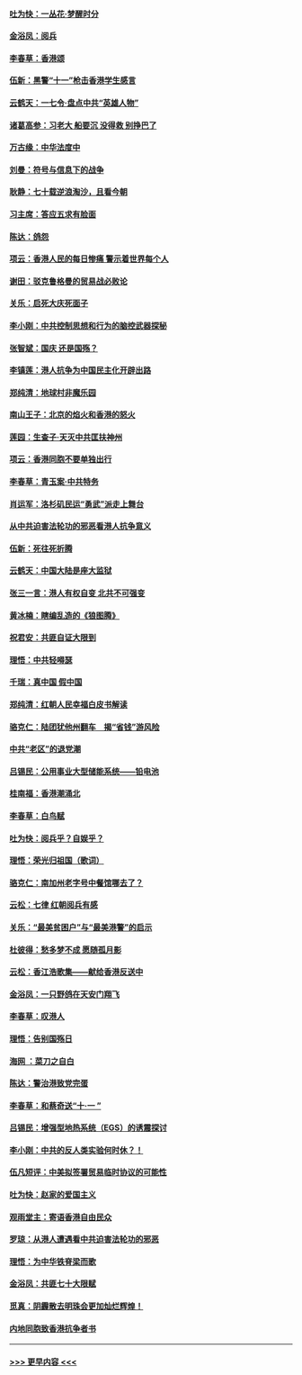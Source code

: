 #### [吐为快：一丛花‧梦醒时分](../pages/nsc993/n11567491.md?t=10041344) 
#### [金浴凤：阅兵](../pages/nsc993/n11567454.md?t=10041344) 
#### [李春草：香港颂](../pages/nsc993/n11567444.md?t=10041344) 
#### [伍新：黑警“十一”枪击香港学生感言](../pages/nsc993/n11567426.md?t=10041344) 
#### [云鹤天：一七令‧盘点中共“英雄人物”](../pages/nsc993/n11567091.md?t=10041344) 
#### [诸葛高参：习老大 船要沉 没得救 别挣巴了](../pages/nsc993/n11566976.md?t=10041344) 
#### [万古缘：中华法度中](../pages/nsc993/n11566726.md?t=10041344) 
#### [刘曼：符号与信息下的战争](../pages/nsc993/n11564655.md?t=10041344) 
#### [耿静：七十载逆浪淘沙，且看今朝](../pages/nsc993/n11564520.md?t=10041344) 
#### [习主席：答应五求有脸面](../pages/nsc993/n11563953.md?t=10041344) 
#### [陈达：鸽怨](../pages/nsc993/n11561879.md?t=10041344) 
#### [项云：香港人民的每日惨痛  警示着世界每个人](../pages/nsc993/n11559273.md?t=10041344) 
#### [谢田：驳克鲁格曼的贸易战必败论](../pages/nsc993/n11555840.md?t=10041344) 
#### [关乐：启死大庆死面子](../pages/nsc993/n11556823.md?t=10041344) 
#### [李小刚：中共控制思想和行为的脑控武器探秘](../pages/nsc993/n11556776.md?t=10041344) 
#### [张智斌：国庆  还是国殇？](../pages/nsc993/n11556617.md?t=10041344) 
#### [李镇莲：港人抗争为中国民主化开辟出路](../pages/nsc993/n11556570.md?t=10041344) 
#### [郑纯清：地球村非魔乐园](../pages/nsc993/n11555415.md?t=10041344) 
#### [南山王子：北京的焰火和香港的怒火](../pages/nsc993/n11555318.md?t=10041344) 
#### [莲园：生查子·天灭中共匡扶神州](../pages/nsc993/n11555302.md?t=10041344) 
#### [项云：香港同胞不要单独出行](../pages/nsc993/n11555276.md?t=10041344) 
#### [李春草：青玉案‧中共特务](../pages/nsc993/n11552356.md?t=10041344) 
#### [肖运军：洛杉矶民运“勇武”派走上舞台](../pages/nsc993/n11551595.md?t=10041344) 
#### [从中共迫害法轮功的邪恶看港人抗争意义](../pages/nsc993/n11540858.md?t=10041344) 
#### [伍新：死往死折腾](../pages/nsc993/n11550174.md?t=10041344) 
#### [云鹤天：中国大陆是座大监狱](../pages/nsc993/n11550155.md?t=10041344) 
#### [张三一言：港人有权自变 北共不可强变](../pages/nsc993/n11550132.md?t=10041344) 
#### [黄冰楠：瞎编乱造的《狼图腾》](../pages/nsc993/n11550082.md?t=10041344) 
#### [祝君安：共匪自证大限到](../pages/nsc993/n11550041.md?t=10041344) 
#### [理悟：中共轻嘚瑟](../pages/nsc993/n11547978.md?t=10041344) 
#### [千瑞：真中国 假中国](../pages/nsc993/n11547865.md?t=10041344) 
#### [郑纯清：红朝人民幸福白皮书解读](../pages/nsc993/n11547499.md?t=10041344) 
#### [骆克仁：陆团犹他州翻车　揭“省钱”游风险](../pages/nsc993/n11546977.md?t=10041344) 
#### [中共“老区”的退党潮](../pages/nsc993/n11545995.md?t=10041344) 
#### [吕锡民：公用事业大型储能系统——铅电池](../pages/nsc993/n11545701.md?t=10041344) 
#### [桂南福：香港潮涌北](../pages/nsc993/n11545682.md?t=10041344) 
#### [李春草：白鸟赋](../pages/nsc993/n11545663.md?t=10041344) 
#### [吐为快：阅兵乎？自娱乎？](../pages/nsc993/n11545625.md?t=10041344) 
#### [理悟：荣光归祖国（歌词）](../pages/nsc993/n11545616.md?t=10041344) 
#### [骆克仁：南加州老字号中餐馆哪去了？](../pages/nsc993/n11545120.md?t=10041344) 
#### [云松：七律 红朝阅兵有感](../pages/nsc993/n11542394.md?t=10041344) 
#### [关乐：“最美贫困户”与“最美港警”的启示](../pages/nsc993/n11542252.md?t=10041344) 
#### [杜彼得：愁多梦不成 愿随孤月影](../pages/nsc993/n11540296.md?t=10041344) 
#### [云松：香江浩歌集——献给香港反送中](../pages/nsc993/n11540149.md?t=10041344) 
#### [金浴凤：一只野鸽在天安门翔飞](../pages/nsc993/n11540280.md?t=10041344) 
#### [李春草：叹港人](../pages/nsc993/n11540119.md?t=10041344) 
#### [理悟：告别国殇日](../pages/nsc993/n11539610.md?t=10041344) 
#### [海网 ：菜刀之自白](../pages/nsc993/n11539597.md?t=10041344) 
#### [陈达：警治港致党完蛋](../pages/nsc993/n11538127.md?t=10041344) 
#### [李春草：和蔡奇送“十·一 ”](../pages/nsc993/n11537810.md?t=10041344) 
#### [吕锡民：增强型地热系统（EGS）的诱震探讨](../pages/nsc993/n11537765.md?t=10041344) 
#### [李小刚：中共的反人类实验何时休？！](../pages/nsc993/n11537669.md?t=10041344) 
#### [伍凡短评：中美拟签署贸易临时协议的可能性](../pages/nsc993/n11536773.md?t=10041344) 
#### [吐为快：赵家的爱国主义](../pages/nsc993/n11536750.md?t=10041344) 
#### [观雨堂主：寄语香港自由民众](../pages/nsc993/n11536735.md?t=10041344) 
#### [罗琼：从港人遭遇看中共迫害法轮功的邪恶](../pages/nsc993/n11507862.md?t=10041344) 
#### [理悟：为中华铁脊梁而歌](../pages/nsc993/n11534458.md?t=10041344) 
#### [金浴凤：共匪七十大限赋](../pages/nsc993/n11534434.md?t=10041344) 
#### [觅真：阴霾散去明珠会更加灿烂辉煌！](../pages/nsc993/n11531858.md?t=10041344) 
#### [内地同胞致香港抗争者书](../pages/nsc993/n11531645.md?t=10041344) 

----
#### [ >>> 更早内容 <<< ](../indexes/nsc993-earlier.md)
